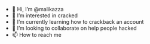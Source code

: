 - 👋 Hi, I’m @malikazza
- 👀 I’m interested in cracked
- 🌱 I’m currently learning how to crackback an account
- 💞️ I’m looking to collaborate on help people hacked
- 📫 How to reach me 

<!---
malikazza/malikazza is a ✨ special ✨ repository because its `README.md` (this file) appears on your GitHub profile.
You can click the Preview link to take a look at your changes.
--->
